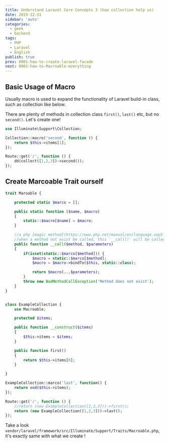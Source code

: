 ```yaml
---
title: Understand Laravel Core Concepts 3 (how collection help us)
date: 2019-12-31
sidebar: 'auto'
categories:
  - geek
  - backend
tags:
  - PHP
  - Laravel
  - English
publish: true
prev: 0001-how-to-create-laravel-facade
next: 0003-how-to-Macroable-everything
---
```


## Basic Usage of Macro

Usually macro is used to expand the functionality of Laravel build-in class, such as collection like below.

There are plenty of methods in collection class `first()`, `last()` etc, but no `second()`. Let's create one!

```php
use Illuminate\Support\Collection;

Collection::macro('second', function () {
    return $this->items[1];
});

Route::get('/', function () {
    dd(collect([1,2,3])->second());
});
```
## Create Marcoable Trait ourself
```php
trait Maroable {

    protected static $marco = [];

    public static function ($name, $macro)
    {
        static::$macro[$name] = $macro;
    }

    //a php [magic method](https://www.php.net/manual/en/language.oop5.magic.php)
    //when a method not exist be called, this '__call()' will be called
    public function __call($method, $parameters)
    {
        if(isset(static::$marco[$method])) {
            $macro = static::$marco[$method];
            $macro = $macro->bindTo($this, static::class);

            return $macro(...$parameters);
        }
        throw new BadMethodCallException('Method does not exist');
    }
}


class ExampleCollection {
    use Macroable;

    protected $items;

    public function __construct($items)
    {
        $this->items = $items;
    }

    public function first()
    {
        return $this->items[0];
    }

}

ExampleCollection::marco('last', function() {
    return end($this->items);
});

Route::get('/', function () {
    //return (new ExampleCollection([1,2,3]))->first();
    return (new ExampleCollection([1,2,3]))->last();
});
```

Take a look `vendor/laravel/framework/src/Illuminate/Support/Traits/Macroable.php`, it's exactly same with what we create !

